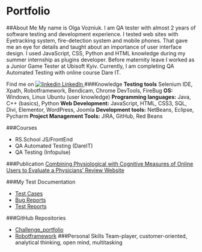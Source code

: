 # Portfolio
##About Me
My name is Olga Vozniuk. I am QA tester with almost 2 years of software testing and development experience. I tested web sites with
Eyetracking system, fire-detection system and mobile phones. That gave me an eye for details and taught about an
importance of user interface design. I used JavaScript, CSS, Python and HTML knowledge during my summer
internship as plugins developer. Before maternity leave I worked as a Junior Game Tester at Ubisoft Kyiv. Currently, I
am completing QA Automated Testing with online course Dare IT.

Find me on 
<a href="http://www.linkedin.com/in/olga-vozniuk" rel="nofollow noreferrer">
    <img src="https://i.stack.imgur.com/gVE0j.png" alt="linkedin"> LinkedIn
  </a>
###Knowledge
**Testing tools** Selenium IDE, Xpath, Robotframework, Bendicam, Chrome DevTools, FireBug 
**OS:** Windows, Linux Ubuntu (user knowledge)
**Programming languages:** Java, C++ (basics), Python
**Web Development:** JavaScript, HTML, CSS3, SQL, Divi, Elementor, WordPress, Joomla
**Development tools:** NetBeans, Eclipse, Pycharm
**Project Management Tools:** JIRA, GitHub, Red Beans

###Courses
* RS.School JS/FrontEnd
* QA Automated Testing (DareIT)
* QA Testing (Infopulse) 

###Publication
[Combining Physiological with Cognitive Measures of Online Users to Evaluate a Physicians’ Review Website](https://www.researchgate.net/publication/300095232_Combining_Physiological_with_Cognitive_Measures_of_Online_Users_to_Evaluate_a_Physicians'_Review_Website)

###My Test Documentation

* [Test Cases](https://docs.google.com/document/d/1XsLMx-7auTC7j_88Ncec2CemMnr2ac25_9VvF9mJj5Q/edit?usp=sharing)
* [Bug Reports](https://docs.google.com/document/d/1y91WsuhxLfAMQ-I1F8upMmlHn8XMp-U_-Cmi9rf5GLg/edit?usp=sharing)
* [Test Reports](https://docs.google.com/document/d/1nplsFFZICb9EVLCoJRqeUSUxW_Znp0xEf_r01ZXUJWk/edit?usp=sharing)

###GitHub Repositories
* [Challenge_portfolio](https://github.com/sivosha/challenge_portfolio_pati)
* [Robotframework](https://github.com/sivosha/my_robotframework) 
###Personal Skills
Team-player, customer-oriented, analytical thinking, open mind, multitasking

